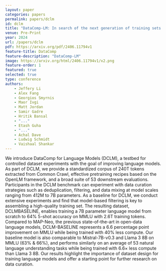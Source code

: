 ```yaml
---
layout: paper
categories: papers
permalink: papers/dclm
id: dclm
title: "DataComp-LM: In search of the next generation of training sets for language models"
venue: Pre-Print
year: 2024
url: /papers/dclm
pdf: https://arxiv.org/pdf/2406.11794v1
feature-title: DataComp
feature-description: "DataComp-LM"
image: https://arxiv.org/html/2406.11794v1/x2.png
feature-order: 1
featured: true
selected: true
type: conference
authors:
    - Jeffery Li
    - Alex Fang
    - Georgios Smyrnis
    - Maor Ivgi
    - Matt Jordan
    - Samir Gadre
    - Hritik Bansal
    - "..."
    - Etash Guha
    - "..."
    - Achal Dave
    - Ludwig Schmidt
    - Vaishaal Shankar
---
```

We introduce DataComp for Language Models (DCLM), a testbed for
controlled dataset experiments with the goal of improving language models.
As part of DCLM, we provide a standardized corpus of 240T tokens
extracted from Common Crawl, effective pretraining recipes based on the
OpenLM framework, and a broad suite of 53 downstream evaluations.
Participants in the DCLM benchmark can experiment with data curation
strategies such as deduplication, filtering, and data mixing at model scales
ranging from 412M to 7B parameters. As a baseline for DCLM, we
conduct extensive experiments and find that model-based filtering is key
to assembling a high-quality training set. The resulting dataset, DCLMBASELINE, enables training a 7B parameter language model from scratch
to 64% 5-shot accuracy on MMLU with 2.6T training tokens. Compared to
MAP-Neo, the previous state-of-the-art in open-data language models,
DCLM-BASELINE represents a 6.6 percentage point improvement on
MMLU while being trained with 40% less compute. Our baseline model
is also comparable to Mistral-7B-v0.3 and Llama 3 8B on MMLU (63%
& 66%), and performs similarly on an average of 53 natural language
understanding tasks while being trained with 6.6× less compute than
Llama 3 8B. Our results highlight the importance of dataset design for
training language models and offer a starting point for further research on
data curation.